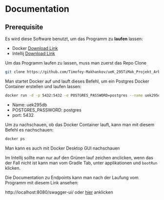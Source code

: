 # Documentation

## Prerequisite

Es wird diese Software benutzt, um das Programm zu **laufen** lassen:

- Docker [Download Link](https://docs.docker.com/get-docker/)
- Intellij [Download Link](https://www.jetbrains.com/idea/)

Um das Programm laufen zu lassen, muss man zuerst das Repo Clone

```bash
git clone https://github.com/Timofey-Makhankov/ueK_295TiMak_Projekt_Arbeit.git
```

Man startet Docker auf und lauft dieses Befehl, um ein Postgres Docker Container erstellen und laufen lassen:

```bash
docker run -d -p 5432:5432 -e POSTGRES_PASSWORD=postgres --name uek295db postgres
```

- Name: uek295db
- POSTGRES_PASSWORD: postgres
- port: 5432

Um zu nachschauen, ob das Docker Container lauft, kann man mit diesem Befehl es nachschauen:

```bash
docker ps
```

Man kann es auch mit Docker Desktop GUI nachschauen

Im Intellij sollte man nur auf den Grünen lauf zeichen anclicken, wenn das der Fall nicht ist kann man vom Gradle Tab, unter applikationen und `bootRun` klicken.

Die Documentation zu Endpoints kann man nach der Laufung vom Programm mit diesem Link ansehen:

http://localhost:8080/swagger-ui/ oder [hier](http://localhost:8080/swagger-ui/) anklicken
